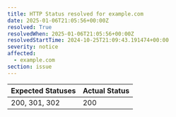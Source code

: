 ```yaml
---
title: HTTP Status resolved for example.com
date: 2025-01-06T21:05:56+00:00Z
resolved: True
resolvedWhen: 2025-01-06T21:05:56+00:00Z
resolvedStartTime: 2024-10-25T21:09:43.191474+00:00
severity: notice
affected:
  - example.com
section: issue
---
```


| Expected Statuses | Actual Status  |
|-------------------|----------------|
| 200, 301, 302 | 200 |
